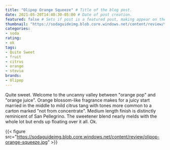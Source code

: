 ```yaml
---
title: "Olipop Orange Squeeze" # Title of the blog post.
date: 2021-05-20T14:40:30-05:00 # Date of post creation.
featured: false # Sets if post is a featured post, making appear on the home page side bar.
thumbnail: "https://sodaguideimg.blob.core.windows.net/content/review/thumbs/olipop-orange-squeeze.jpg" # Sets thumbnail image appearing inside card on homepage.
categories:
- soda
rating:
- ok
tags:
- Quite Sweet
- fruit
- citrus
- orange
- stevia
brands:
- Olipop
---
```


Quite sweet. Welcome to the uncanny valley between "orange pop" and "orange juice". Orange blossom-like fragrance makes for a juicy start married in the middle to mild citrus tang with tones more common to a carton marked "not from concentrate". Medium length finish is distinctly reminicent of San Pellegrino. The sweetener blend nearly melds with the whole lot but ends up floating over it all. Ok.

{{< figure src="https://sodaguideimg.blob.core.windows.net/content/review/olipop-orange-squeeze.jpg" >}}